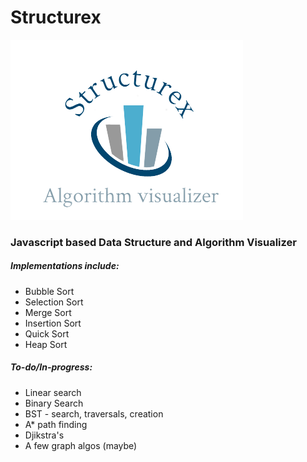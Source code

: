 # Structurex

![img](logo.png)

### Javascript based Data Structure and Algorithm Visualizer

##### Implementations include:
* Bubble Sort
* Selection Sort
* Merge Sort
* Insertion Sort
* Quick Sort
* Heap Sort

##### To-do/In-progress:
* Linear search
* Binary Search
* BST - search, traversals, creation
* A* path finding
* Djikstra's
* A few graph algos (maybe)
